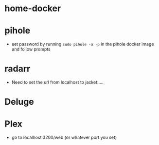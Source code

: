# home-docker

# pihole

- set password by running `sudo pihole -a -p` in the pihole docker image and follow prompts

# radarr

- Need to set the url from localhost to jacket:....

# Deluge

# Plex

- go to localhost:3200/web (or whatever port you set)
